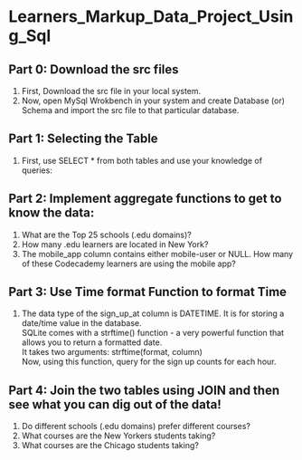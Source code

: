 # Learners_Markup_Data_Project_Using_Sql

## Part 0: Download the src files
1. First, Download the src file in your local system.
2. Now, open MySql Wrokbench in your system and create Database (or) Schema and import the src file to that particular database.
## Part 1: Selecting the Table  
1. First, use SELECT * from both tables and use your knowledge of queries:

## Part 2: Implement aggregate functions to get to know the data:

1. What are the Top 25 schools (.edu domains)?
2. How many .edu learners are located in New York?
3. The mobile_app column contains either mobile-user or NULL. How many of these Codecademy learners are using the mobile app?

## Part 3: Use Time format Function to format Time

1. The data type of the sign_up_at column is DATETIME. It is for storing a date/time value in the database.<br>
SQLite comes with a strftime() function - a very powerful function that allows you to return a formatted date.<br>
It takes two arguments: strftime(format, column)<br>
Now, using this function, query for the sign up counts for each hour.<br>


## Part 4: Join the two tables using JOIN and then see what you can dig out of the data!

1. Do different schools (.edu domains) prefer different courses?
2. What courses are the New Yorkers students taking?
3. What courses are the Chicago students taking?
 

